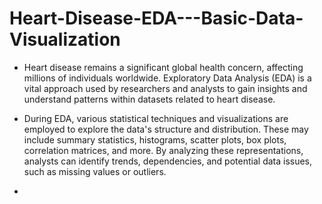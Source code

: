# Heart-Disease-EDA---Basic-Data-Visualization
* Heart disease remains a significant global health concern, affecting millions of individuals worldwide. Exploratory Data Analysis (EDA) is a vital approach used by researchers and analysts to gain insights and understand patterns within datasets related to heart disease.

* During EDA, various statistical techniques and visualizations are employed to explore the data's structure and distribution. These may include summary statistics, histograms, scatter plots, box plots, correlation matrices, and more. By analyzing these representations, analysts can identify trends, dependencies, and potential data issues, such as missing values or outliers.

* 

